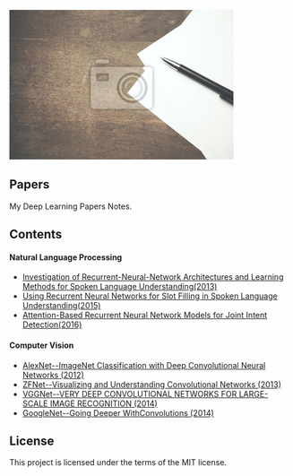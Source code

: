 ![](https://github.com/zhaoxinlu/Papers/blob/master/Pictures/papers%20and%20pen.jpg)
## Papers
My Deep Learning Papers Notes.
## Contents
#### Natural Language Processing
* [Investigation of Recurrent-Neural-Network Architectures and Learning Methods for Spoken Language Understanding(2013)](https://github.com/zhaoxinlu/Papers/blob/master/Natural%20Language%20Processing/Task-Bot-NLU/(2013)Investigation%20of%20Recurrent-Neural-Network%20Architectures%20and%20Learning%20Methods%20for%20Spoken%20Language%20Understanding.pdf)
* [Using Recurrent Neural Networks for Slot Filling in Spoken Language Understanding(2015)](https://github.com/zhaoxinlu/Papers/blob/master/Natural%20Language%20Processing/Task-Bot-NLU/(2015)Using%20Recurrent%20Neural%20Networks%20for%20Slot%20Filling%20in%20Spoken%20Language%20Understanding.pdf)
* [Attention-Based Recurrent Neural Network Models for Joint Intent Detection(2016)](https://github.com/zhaoxinlu/Papers/blob/master/Natural%20Language%20Processing/Task-Bot-NLU/(2016-b)Attention-Based%20Recurrent%20Neural%20Network%20Models%20for%20Joint%20Intent%20Detection.pdf)
#### Computer Vision
* [AlexNet--ImageNet Classification with Deep Convolutional Neural Networks (2012)](https://github.com/zhaoxinlu/Papers/blob/master/Computer%20Vision/1%E2%80%94AlexNet%E2%80%94%E2%80%94imagenet-classification-with-deep-convolutional-neural-networks.pdf)
* [ZFNet--Visualizing and Understanding Convolutional Networks (2013)](https://github.com/zhaoxinlu/Papers/blob/master/Computer%20Vision/2%E2%80%94ZFNet-Visualizing%20and%20Understanding%20Convolutional%20Networks.pdf)
* [VGGNet--VERY DEEP CONVOLUTIONAL NETWORKS FOR LARGE-SCALE IMAGE RECOGNITION (2014)](https://github.com/zhaoxinlu/Papers/blob/master/Computer%20Vision/3%E2%80%94VGGNet%E2%80%94%E2%80%94Very%20Deep%20Convolutional%20Networks%20for%20Large-Scale%20Image%20Recognition.pdf)
* [GoogleNet--Going Deeper WithConvolutions (2014)](https://github.com/zhaoxinlu/Papers/blob/master/Computer%20Vision/4%E2%80%94GoogleNet%E2%80%94%E2%80%94Going%20Deeper%20WithConvolutions.pdf)
## License
This project is licensed under the terms of the MIT license.
